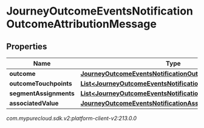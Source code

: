 # JourneyOutcomeEventsNotificationOutcomeAttributionMessage


## Properties

| Name | Type | Description | Notes |
| ------------ | ------------- | ------------- | ------------- |
| **outcome** | [**JourneyOutcomeEventsNotificationOutcome**](JourneyOutcomeEventsNotificationOutcome) |  |  [optional] |
| **outcomeTouchpoints** | [**List&lt;JourneyOutcomeEventsNotificationOutcomeTouchpoint&gt;**](JourneyOutcomeEventsNotificationOutcomeTouchpoint) |  |  [optional] |
| **segmentAssignments** | [**List&lt;JourneyOutcomeEventsNotificationSegment&gt;**](JourneyOutcomeEventsNotificationSegment) |  |  [optional] |
| **associatedValue** | [**JourneyOutcomeEventsNotificationAssociatedValue**](JourneyOutcomeEventsNotificationAssociatedValue) |  |  [optional] |




_com.mypurecloud.sdk.v2:platform-client-v2:213.0.0_
